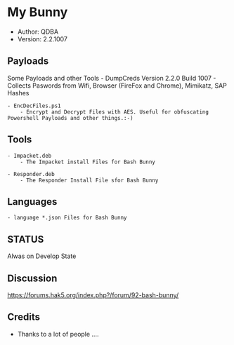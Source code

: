 # My Bunny
* Author: QDBA
* Version: 2.2.1007

## Payloads

Some Payloads and other Tools
	- DumpCreds Version 2.2.0 Build 1007
		- Collects Paswords from Wifi, Browser (FireFox and Chrome), Mimikatz, SAP Hashes
	
	- EncDecFiles.ps1 
		- Encrypt and Decrypt Files with AES. Useful for obfuscating Powershell Payloads and other things.:-) 

## Tools
	- Impacket.deb
		- The Impacket install Files for Bash Bunny
	
	- Responder.deb
		- The Responder Install File sfor Bash Bunny
		

## Languages
	- language *.json Files for Bash Bunny
		
		
## STATUS

Alwas on Develop State

## Discussion

https://forums.hak5.org/index.php?/forum/92-bash-bunny/

## Credits

- Thanks to a lot of people .... 




